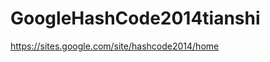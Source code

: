 GoogleHashCode2014tianshi
=========================

https://sites.google.com/site/hashcode2014/home
